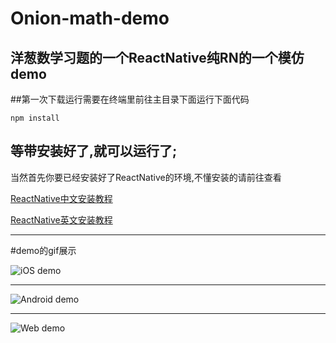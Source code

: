 # Onion-math-demo
洋葱数学习题的一个ReactNative纯RN的一个模仿demo
---

##第一次下载运行需要在终端里前往主目录下面运行下面代码
```
npm install
```

等带安装好了,就可以运行了;
--------------

当然首先你要已经安装好了ReactNative的环境,不懂安装的请前往查看

[ReactNative中文安装教程](http://reactnative.cn/docs/0.28/getting-started.html#content)

[ReactNative英文安装教程](http://facebook.github.io/react-native/docs/getting-started.html)

---
#demo的gif展示

![iOS demo](https://github.com/strawferry/Onion-math-demo/blob/master/iOS-demo.gif)

---

![Android demo](https://github.com/strawferry/Onion-math-demo/blob/master/Android-demo.gif)

---
![Web demo](https://github.com/strawferry/Onion-math-demo/blob/master/Web-demo.gif)
